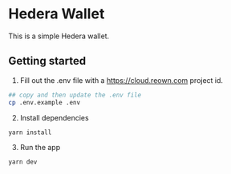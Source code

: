 # Hedera Wallet

This is a simple Hedera wallet.

## Getting started

1. Fill out the .env file with a <https://cloud.reown.com> project id.

```sh
## copy and then update the .env file
cp .env.example .env
```

2. Install dependencies

```sh
yarn install
```

3. Run the app

```sh
yarn dev
```
